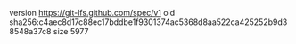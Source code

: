 version https://git-lfs.github.com/spec/v1
oid sha256:c4aec8d17c88ec17bddbe1f9301374ac5368d8aa522ca425252b9d38548a37c8
size 5977
